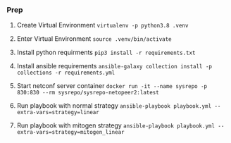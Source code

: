 ### Prep
1. Create Virtual Environment
`virtualenv -p python3.8 .venv`

2. Enter Virtual Environment
`source .venv/bin/activate`

3. Install python requirments
`pip3 install -r requirements.txt`

4. Install ansible requirements
`ansible-galaxy collection install -p collections -r requirements.yml`

5. Start netconf server container
`docker run -it --name sysrepo -p 830:830 --rm sysrepo/sysrepo-netopeer2:latest`

6. Run playbook with normal strategy
`ansible-playbook playbook.yml --extra-vars=strategy=linear`

7. Run playbook with mitogen strategy
`ansible-playbook playbook.yml --extra-vars=strategy=mitogen_linear`